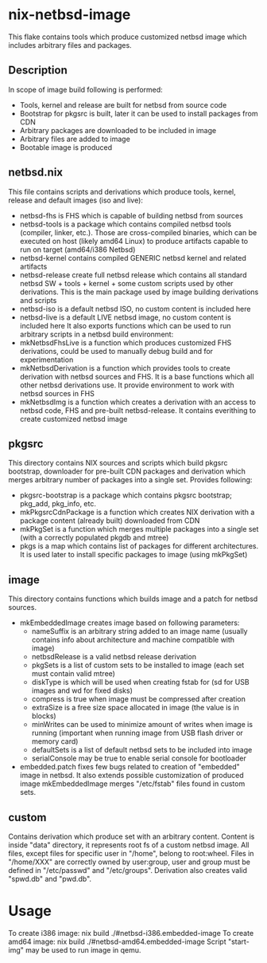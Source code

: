 # nix-netbsd-image
This flake contains tools which produce customized netbsd image which includes arbitrary files and packages.

## Description
In scope of image build following is performed:
 - Tools, kernel and release are built for netbsd from source code
 - Bootstrap for pkgsrc is built, later it can be used to install packages from CDN
 - Arbitrary packages are downloaded to be included in image
 - Arbitrary files are added to image
 - Bootable image is produced

## netbsd.nix
This file contains scripts and derivations which produce tools, kernel, release and default images (iso and live):
 - netbsd-fhs is FHS which is capable of building netbsd from sources
 - netbsd-tools is a package which contains compiled netbsd tools (compiler, linker, etc.). Those are cross-compiled binaries, which can be executed on host (likely amd64 Linux) to produce artifacts capable to run on target (amd64/i386 Netbsd)
 - netbsd-kernel contains compiled GENERIC netbsd kernel and related artifacts
 - netbsd-release create full netbsd release which contains all standard netbsd SW + tools + kernel + some custom scripts used by other derivations. This is the main package used by image building derivations and scripts
 - netbsd-iso is a default netbsd ISO, no custom content is included here
 - netbsd-live is a default LIVE netbsd image, no custom content is included here
It also exports functions which can be used to run arbitrary scripts in a netbsd build environment:
 - mkNetbsdFhsLive is a function which produces customized FHS derivations, could be used to manually debug build and for experimentation
 - mkNetbsdDerivation is a function which provides tools to create derivation with netbsd sources and FHS. It is a base functions which all other netbsd derivations use. It provide environment to work with netbsd sources in FHS
 - mkNetbsdImg is a function which creates a derivation with an access to netbsd code, FHS and pre-built netbsd-release. It contains everithing to create customized netbsd image

## pkgsrc
This directory contains NIX sources and scripts which build pkgsrc bootstrap, downloader for pre-built CDN packages and derivation which merges arbitrary number of packages into a single set. Provides following:
 - pkgsrc-bootstrap is a package which contains pkgsrc bootstrap; pkg_add, pkg_info, etc.
 - mkPkgsrcCdnPackage is a function which creates NIX derivation with a package content (already built) downloaded from CDN
 - mkPkgSet is a function which merges multiple packages into a single set (with a correctly populated pkgdb and mtree)
 - pkgs is a map which contains list of packages for different architectures. It is used later to install specific packages to image (using mkPkgSet)

## image
This directory contains functions which builds image and a patch for netbsd sources.
 - mkEmbeddedImage creates image based on following parameters:
    - nameSuffix is an arbitrary string added to an image name (usually contains info about architecture and machine compatible with image)
    - netbsdRelease is a valid netbsd release derivation
    - pkgSets is a list of custom sets to be installed to image (each set must contain valid mtree)
    - diskType is which will be used when creating fstab for (sd for USB images and wd for fixed disks)
    - compress is true when image must be compressed after creation
    - extraSize is a free size space allocated in image (the value is in blocks)
    - minWrites can be used to minimize amount of writes when image is running (important when running image from USB flash driver or memory card)
    - defaultSets is a list of default netbsd sets to be included into image
    - serialConsole may be true to enable serial console for bootloader
 - embedded.patch fixes few bugs related to creation of "embedded" image in netbsd. It also extends possible customization of produced image
mkEmbeddedImage merges "/etc/fstab" files found in custom sets.

## custom
Contains derivation which produce set with an arbitrary content. Content is inside "data" directory, it represents root fs of a custom netbsd image. All files, except files for specific user in "/home", belong to root:wheel. Files in "/home/XXX" are correctly owned by user:group, user and group must be defined in "/etc/passwd" and "/etc/groups". Derivation also creates valid "spwd.db" and "pwd.db".

# Usage
To create i386 image: nix build ./#netbsd-i386.embedded-image
To create amd64 image: nix build ./#netbsd-amd64.embedded-image
Script "start-img" may be used to run image in qemu.
